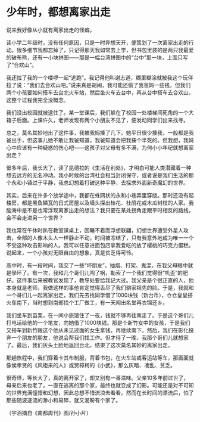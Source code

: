 # 少年时，都想离家出走

说来我好像从小就有离家出走的怪癖。 

读小学二年级时，没有任何原因，只是一时异想天开，便策划了一次离家出走的行动。很多细节我都忘掉了，只记得那天我如常去上学，但书包里装的是两只我最爱的破布熊，还有一小块拼图——那是一幅台湾拼图中的“台中”那一块，上面只写了“合欢山”。 

我还拉了我的一个喽啰一起“逃跑”。我记得他叫谢志道，糊里糊涂就被我这个玩伴拉了说：“我们去合欢山吧。”说来真是胡闹，我可能还偷了我爸妈一些钱，但我们两个小孩要如何搭车去台北火车站，然后坐火车去台中，再从台中搭车去合欢山，这整个过程我完全没概念。 

我们没出校园就被逮住了。某一堂课后，我们躲在了校园一处楼梯间死角的一个大箱子后面。上课许久，老师发现有两个小朋友不见了，便发动同学们出来找寻。 

总之，莫名其妙地出了这件事，我被我妈揍了几下。她平日很少揍我，一般都是我爸出手，但这事儿她不敢让我爸知道，我爸知道会把我揍个半死的。但我想，我妈心中应该有一种疑惑的伤心吧——这孩子对父母有多不满，为何小小年纪就想离家出走？ 

很多年后，我长大了，读了昆德拉的《生活在别处》，才明白可能人类潜藏着一种想去远方的无名冲动。我小时候的台湾社会相当封闭保守，或者说是我们生活的那个永和小镇过于平静，我总幻想着打破这种平静，去探求外面新奇魔幻的世界。 

其实，后来在许多个放学途中，我都在蛛网状的永和小巷弄里穿绕。那时还没有起楼房，都是黑鱼鳞瓦的日式房屋以及墙头探出桂花、杜鹃花或木瓜树枝的人家。我脑海中是不是也常浮现离家出走的想法？我只要在某处拐角走跟平时相反的路线，会不会走进另一个世界？ 

我也常在午休时趴在教室课桌上，因睡不着而浮想联翩，幻想世界遭受外星人攻击，全部的人像木头人一样静止不动，时间被冻结了，只有我意外地成为唯一一个不受这种攻击影响的人。我可以任意进面包店拿我爱吃的放了樱桃的巧克力蛋糕。说起来，一个小孩对无限自由的想象，真是贫乏得可怜。 

高中时，有一段时间，我交了一些“坏朋友”，抽烟、打架、鬼混，在我父母眼中就是學坏了。有一次，我和几个哥们儿闯了祸，勒索了一个我们觉得很“叽歪”的肥仔。这件事后来被教官发现了，教导处要给我记大过。我父亲是个很正直的人，他本身就是老师，我做这样的事他肯定觉得丢尽了我们骆家祖先的脸。于是，我就和一个哥们儿一起离家出走，我们先去找同学借了1000块钱（新台币），仓仓皇皇搭火车南下，当时想到南部找个工厂做工，有一天闯出名堂再衣锦还乡。 

我们坐车到苗栗，在一间小旅馆住了一夜，钱就不够再往南走了。于是这个哥们儿打电话给他的一个笔友，向她借了1000块钱。那是个新竹女中的女孩，于是我们又搭车到新竹跟这个他从未见过面的女生拿钱，再继续南下。然后，我们在彰化投奔一个朋友的朋友，他说会帮我们找工作。但才待了一晚，我那个哥们儿就想家了。最后，我们灰头土脸地返回台北，结束了这次莫名其妙的离家出走。 

那趟旅程中，我们穿着卡其布制服，背着书包，在火车站或客运站等车，那画面就像侯孝贤的《风柜来的人》或贾樟柯的《小武》，那么灰暗、凌乱、贫乏。 

很奇怪，等长大了，真的离开家了，却又别有一番滋味。父亲10多年前过世了，母亲后来也老了，一直在逃离的那个家，最终也就变成了幻影。可能还是对不可知的世界充满憧憬和幻想，因此总想不惜流浪去看看。然而在长时间的漂流后，怕了那些随波逐流的渺小和易碎，就又渴盼有个家了。 

（宇涵摘自《南都周刊》图/孙小片）